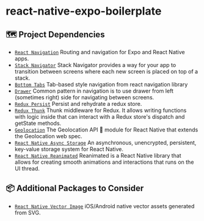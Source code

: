 # react-native-expo-boilerplate

## 🗺 Project Dependencies

- [`React Navigation`](https://reactnavigation.org/docs/getting-started) Routing and navigation for Expo and React Native apps.
- [`Stack Navigator`](https://reactnavigation.org/docs/stack-navigator) Stack Navigator provides a way for your app to transition between screens where each new screen is placed on top of a stack.
- [`Bottom Tabs`](https://reactnavigation.org/docs/tab-based-navigation) Tab-based style navigation from react navigation library
- [`Drawer`](https://reactnavigation.org/docs/drawer-based-navigation) Common pattern in navigation is to use drawer from left (sometimes right) side for navigating between screens.
- [`Redux Persist`](https://github.com/rt2zz/redux-persist) Persist and rehydrate a redux store.
- [`Redux Thunk`](https://github.com/reduxjs/redux-thunk) Thunk middleware for Redux. It allows writing functions with logic inside that can interact with a Redux store's dispatch and getState methods.
- [`Geolocation`](https://github.com/michalchudziak/react-native-geolocation) The Geolocation API 📍 module for React Native that extends the Geolocation web spec.
- [`React Native Async Storage`](https://github.com/react-native-async-storage/async-storage) An asynchronous, unencrypted, persistent, key-value storage system for React Native.
- [`React Native Reanimated`](https://docs.swmansion.com/react-native-reanimated/docs/) Reanimated is a React Native library that allows for creating smooth animations and interactions that runs on the UI thread.



## 📦 Additional Packages to Consider

- [`React Native Vector Image`](https://github.com/oblador/react-native-vector-image) iOS/Android native vector assets generated from SVG.

